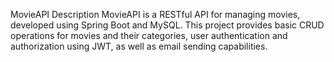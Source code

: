 MovieAPI
Description
MovieAPI is a RESTful API for managing movies, developed using Spring Boot and MySQL. 
This project provides basic CRUD operations for movies and their categories, 
user authentication and authorization using JWT, as well as email sending capabilities.

